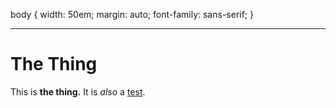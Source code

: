 body {
  width: 50em;
  margin: auto;
  font-family: sans-serif;
}

---

# The Thing

This is **the thing.** It is _also_ a [test](http://duckduckgo.com).
